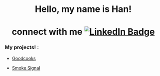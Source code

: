 <div id="header" align="center">
  <h1>Hello, my name is Han! </h1>
  <h1>connect with me <a href="https://www.linkedin.com/in/han-nguyen-developer/">
      <img src="https://img.shields.io/badge/LinkedIn-blue?style=for-the-badge&logo=linkedin&logoColor=white" alt="LinkedIn Badge"/>
    </a></h1>
</div>

### My projects! :

  * [Goodcooks](https://greatcooks-social-app.onrender.com)
    
  * [Smoke Signal](https://thirsty-stores.onrender.com)

<!---
haaannn123/haaannn123 is a ✨ special ✨ repository because its `README.md` (this file) appears on your GitHub profile.
You can click the Preview link to take a look at your changes.
--->
